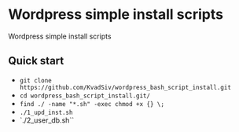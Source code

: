 # Wordpress simple install scripts
Wordpress simple install scripts

## Quick start

- `git clone https://github.com/KvadSiv/wordpress_bash_script_install.git`
- `cd wordpress_bash_script_install.git/`
- `find ./ -name "*.sh" -exec chmod +x {} \;`
- `./1_upd_inst.sh`
- `./2_user_db.sh``